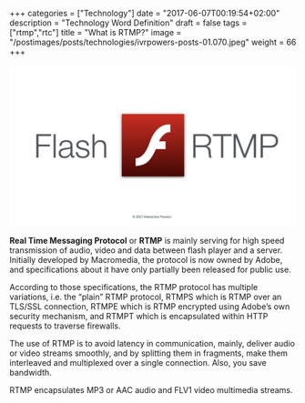 +++
categories = ["Technology"]
date = "2017-06-07T00:19:54+02:00"
description = "Technology Word Definition"
draft = false
tags = ["rtmp","rtc"]
title = "What is RTMP?"
image = "/postimages/posts/technologies/ivrpowers-posts-01.070.jpeg"
weight = 66
+++

![Lorem Ipsum](/postimages/posts/technologies/ivrpowers-posts-01.070.jpeg)

**Real Time Messaging Protocol** or **RTMP** is mainly serving for high speed transmission of audio, video and data between flash player and a server. Initially developed by Macromedia, the protocol is now owned by Adobe, and specifications about it have only partially been released for public use.

According to those specifications, the RTMP protocol has multiple variations, i.e. the “plain” RTMP protocol, RTMPS which is RTMP over an TLS/SSL connection, RTMPE which is RTMP encrypted using Adobe’s own security mechanism, and RTMPT which is encapsulated within HTTP requests to traverse firewalls.

The use of RTMP is to avoid latency in communication, mainly, deliver audio or video streams smoothly, and by splitting them in fragments, make them interleaved and multiplexed over a single connection. Also, you save bandwidth.

RTMP encapsulates MP3 or AAC audio and FLV1 video multimedia streams.